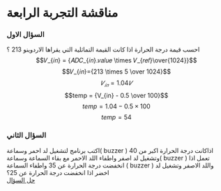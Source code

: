 # مناقشة التجربة الرابعة

### السؤال الاول

احسب قيمة درجة الحرارة اذا كانت القيمة التماثلية التي يقراها الاردوينو 213 ؟ <br>
$$𝑉_{𝑖𝑛} = {𝐴𝐷𝐶_{𝑖𝑛}.𝑣𝑎𝑙𝑢𝑒 \times 𝑉_{𝑟𝑒𝑓}\over{1024}}$$
$$𝑉_{𝑖𝑛}={213 \times 5 \over 1024}$$
$$𝑉_{𝑖𝑛}=1.04 𝑉$$
$$temp = {V_{in} - 0.5 \over 100}$$
$$temp = 1.04 - 0.5 \times 100$$
$$temp = 54$$

### السؤال الثاني

اكتب برنامج لتشغيل لد احمر وسماعة( buzzer ) اذاكانت درجة الحرارة اكبر من 40 وتشغيل لد اصفر واطفاء اللد
الاحمر مع بقاء السماعة وسماعة( buzzer ) تعمل اذا انخفضت درجة الحرارة عن 35 واطفاء السماعة ( buzzer ) واللد الاصفر
وتشغيل لد اخضر اذا انخفضت درجة الحرارة عن 25؟
<br>
[حل السؤال](index.ino)